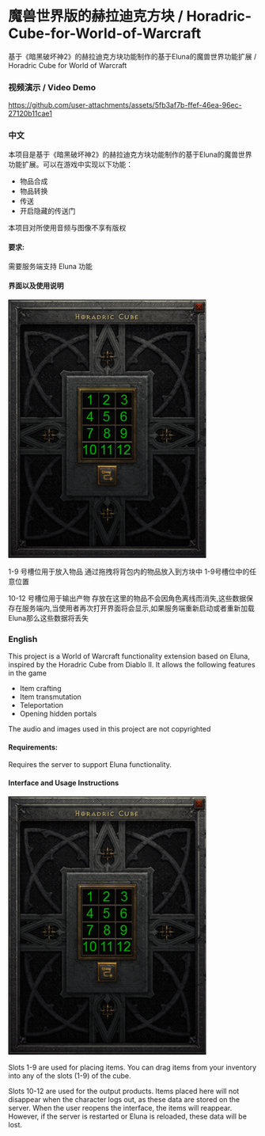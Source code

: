 # 魔兽世界版的赫拉迪克方块 / Horadric-Cube-for-World-of-Warcraft
基于《暗黑破坏神2》的赫拉迪克方块功能制作的基于Eluna的魔兽世界功能扩展 / Horadric Cube for World of Warcraft  

### 视频演示 / Video Demo

https://github.com/user-attachments/assets/5fb3af7b-ffef-46ea-96ec-27120b11cae1


### 中文  
本项目是基于《暗黑破坏神2》的赫拉迪克方块功能制作的基于Eluna的魔兽世界功能扩展。可以在游戏中实现以下功能：  
- 物品合成  
- 物品转换  
- 传送  
- 开启隐藏的传送门

本项目对所使用音频与图像不享有版权

#### 要求:
需要服务端支持 Eluna 功能

#### 界面以及使用说明
![cube_1](images/cube_1.png)

1-9 号槽位用于放入物品 通过拖拽将背包内的物品放入到方块中 1-9号槽位中的任意位置

10-12 号槽位用于输出产物 存放在这里的物品不会因角色离线而消失,这些数据保存在服务端内,当使用者再次打开界面将会显示,如果服务端重新启动或者重新加载Eluna那么这些数据将丢失

### English  
This project is a World of Warcraft functionality extension based on Eluna, inspired by the Horadric Cube from Diablo II. It allows the following features in the game  
- Item crafting  
- Item transmutation  
- Teleportation  
- Opening hidden portals 

The audio and images used in this project are not copyrighted

#### Requirements:
Requires the server to support Eluna functionality.

#### Interface and Usage Instructions
![cube_1](images/cube_1.png)

Slots 1-9 are used for placing items. You can drag items from your inventory into any of the slots (1-9) of the cube. 

Slots 10-12 are used for the output products. Items placed here will not disappear when the character logs out, as these data are stored on the server. When the user reopens the interface, the items will reappear. However, if the server is restarted or Eluna is reloaded, these data will be lost.  
